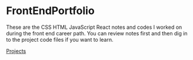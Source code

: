 # FrontEndPortfolio
These are the CSS HTML JavaScript React notes and codes I worked on during the front end career path.
You can review notes first and then dig in to the project code files if you want to learn. 

[Projects](https://arasburakaslan.github.io/frontendportfolio/index.html)
